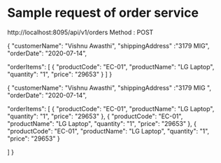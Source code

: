 

# Sample request of order service
http://localhost:8095/api/v1/orders
Method : POST


{
  "customerName": "Vishnu Awasthi",
  "shippingAddress" :"3179 MIG",
  "orderDate": "2020-07-14",
 
  "orderItems": [
    {
      "productCode": "EC-01",
      "productName": "LG Laptop",
      "quantity": "1",
      "price": "29653"
    }
  ]
}

{
  "customerName": "Vishnu Awasthi",
  "shippingAddress" :"3179 MIG ",
  "orderDate": "2020-07-14",
 
  "orderItems": [
    {
      "productCode": "EC-01",
      "productName": "LG Laptop",
      "quantity": "1",
      "price": "29653"
    },
    {
      "productCode": "EC-01",
      "productName": "LG Laptop",
      "quantity": "1",
      "price": "29653"
    },
    {
      "productCode": "EC-01",
      "productName": "LG Laptop",
      "quantity": "1",
      "price": "29653"
    }
    
  ]
}